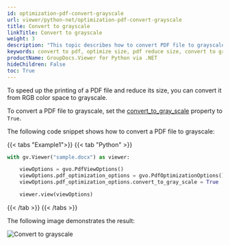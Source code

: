 ```yaml
---
id: optimization-pdf-convert-grayscale
url: viewer/python-net/optimization-pdf-convert-grayscale
title: Convert to grayscale
linkTitle: Convert to grayscale
weight: 3
description: "This topic describes how to convert PDF file to grayscale using the GroupDocs.Viewer Python API."
keywords: convert to pdf, optimize size, pdf reduce size, convert to grayscale
productName: GroupDocs.Viewer for Python via .NET
hideChildren: False
toc: True
---
```

To speed up the printing of a PDF file and reduce its size, you can convert it from RGB color space to grayscale.

To convert a PDF file to grayscale, set the [convert_to_gray_scale](https://reference.groupdocs.com/viewer/python-net/groupdocs.viewer.options/pdfoptimizationoptions/#properties) property to `True`.

The following code snippet shows how to convert a PDF file to grayscale:

{{< tabs "Example1">}}
{{< tab "Python" >}}
```python
with gv.Viewer("sample.docx") as viewer:

    viewOptions = gvo.PdfViewOptions()
    viewOptions.pdf_optimization_options = gvo.PdfOptimizationOptions()
    viewOptions.pdf_optimization_options.convert_to_gray_scale = True

    viewer.view(viewOptions)
```
{{< /tab >}}
{{< /tabs >}}

The following image demonstrates the result:

![Convert to grayscale](/viewer/net/images/developer-guide/pdf-rendering/optimization/optimization-pdf-convert-grayscale.png)

